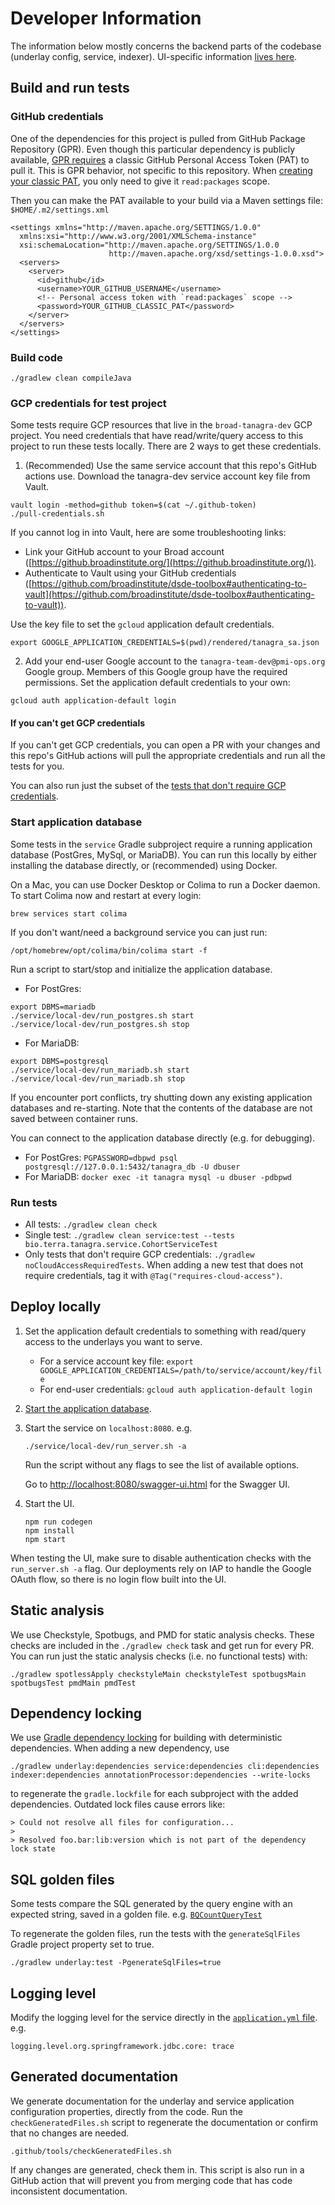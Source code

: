 # Developer Information
The information below mostly concerns the backend parts of the codebase (underlay config, service, indexer).
UI-specific information [lives here](./UI.md).

## Build and run tests

### GitHub credentials
One of the dependencies for this project is pulled from GitHub Package Repository (GPR). Even though this particular
dependency is publicly available, [GPR requires](https://docs.github.com/en/packages/learn-github-packages/introduction-to-github-packages#authenticating-to-github-packages)
a classic GitHub Personal Access Token (PAT) to pull it. This is GPR behavior, not specific to this repository. When
[creating your classic PAT](https://docs.github.com/en/authentication/keeping-your-account-and-data-secure/managing-your-personal-access-tokens#creating-a-personal-access-token-classic),
you only need to give it `read:packages` scope.

Then you can make the PAT available to your build via a Maven settings file: `$HOME/.m2/settings.xml`
```
<settings xmlns="http://maven.apache.org/SETTINGS/1.0.0"
  xmlns:xsi="http://www.w3.org/2001/XMLSchema-instance"
  xsi:schemaLocation="http://maven.apache.org/SETTINGS/1.0.0
                      http://maven.apache.org/xsd/settings-1.0.0.xsd">
  <servers>
    <server>
      <id>github</id>
      <username>YOUR_GITHUB_USERNAME</username>
      <!-- Personal access token with `read:packages` scope -->
      <password>YOUR_GITHUB_CLASSIC_PAT</password>
    </server>
  </servers>
</settings>
```

### Build code
```
./gradlew clean compileJava
```

### GCP credentials for test project
Some tests require GCP resources that live in the `broad-tanagra-dev` GCP project. You need credentials that have
read/write/query access to this project to run these tests locally. There are 2 ways to get these credentials.

1. (Recommended) Use the same service account that this repo's GitHub actions use.
Download the tanagra-dev service account key file from Vault.
```
vault login -method=github token=$(cat ~/.github-token)
./pull-credentials.sh
```
If you cannot log in into Vault, here are some troubleshooting links:
- Link your GitHub account to your Broad account ([https://github.broadinstitute.org/](https://github.broadinstitute.org/)).
- Authenticate to Vault using your GitHub credentials ([https://github.com/broadinstitute/dsde-toolbox#authenticating-to-vault](https://github.com/broadinstitute/dsde-toolbox#authenticating-to-vault)).

Use the key file to set the `gcloud` application default credentials.
```
export GOOGLE_APPLICATION_CREDENTIALS=$(pwd)/rendered/tanagra_sa.json
```

2. Add your end-user Google account to the `tanagra-team-dev@pmi-ops.org` Google group.
Members of this Google group have the required permissions. Set the application default credentials to your own:
```
gcloud auth application-default login
```

#### If you can't get GCP credentials
If you can't get GCP credentials, you can open a PR with your changes and this repo's GitHub actions will pull
the appropriate credentials and run all the tests for you.

You can also run just the subset of the [tests that don't require GCP credentials](#run-tests).

### Start application database
Some tests in the `service` Gradle subproject require a running application database (PostGres, MySql, or MariaDB).
You can run this locally by either installing the database directly, or (recommended) using Docker.

On a Mac, you can use Docker Desktop or Colima to run a Docker daemon. To start Colima now and restart at every login:
```
brew services start colima
```
If you don't want/need a background service you can just run:
```
/opt/homebrew/opt/colima/bin/colima start -f
```

Run a script to start/stop and initialize the application database.
- For PostGres: 
```
export DBMS=mariadb
./service/local-dev/run_postgres.sh start
./service/local-dev/run_postgres.sh stop
```
- For MariaDB:
```
export DBMS=postgresql
./service/local-dev/run_mariadb.sh start
./service/local-dev/run_mariadb.sh stop
```
If you encounter port conflicts, try shutting down any existing application databases and re-starting.
Note that the contents of the database are not saved between container runs.

You can connect to the application database directly (e.g. for debugging).
- For PostGres: `PGPASSWORD=dbpwd psql postgresql://127.0.0.1:5432/tanagra_db -U dbuser`
- For MariaDB: `docker exec -it tanagra mysql -u dbuser -pdbpwd`

### Run tests
- All tests: `./gradlew clean check`
- Single test: `./gradlew clean service:test --tests bio.terra.tanagra.service.CohortServiceTest`
- Only tests that don't require GCP credentials: `./gradlew noCloudAccessRequiredTests`.
  When adding a new test that does not require credentials, tag it with `@Tag("requires-cloud-access")`.

## Deploy locally
1. Set the application default credentials to something with read/query access to the underlays you want to serve.
    - For a service account key file: `export GOOGLE_APPLICATION_CREDENTIALS=/path/to/service/account/key/file`
    - For end-user credentials: `gcloud auth application-default login`
2. [Start the application database](#start-application-database).
3. Start the service on `localhost:8080`. e.g.
    ```
    ./service/local-dev/run_server.sh -a
    ```
    Run the script without any flags to see the list of available options.
    
    Go to [http://localhost:8080/swagger-ui.html](http://localhost:8080/swagger-ui.html) for the Swagger UI.
4. Start the UI.
    ```
    npm run codegen
    npm install
    npm start
    ```
When testing the UI, make sure to disable authentication checks with the `run_server.sh -a` flag.
Our deployments rely on IAP to handle the Google OAuth flow, so there is no login flow built into the UI.

## Static analysis
We use Checkstyle, Spotbugs, and PMD for static analysis checks.
These checks are included in the `./gradlew check` task and get run for every PR.
You can run just the static analysis checks (i.e. no functional tests) with:
```
./gradlew spotlessApply checkstyleMain checkstyleTest spotbugsMain spotbugsTest pmdMain pmdTest
```

## Dependency locking
We use [Gradle dependency locking](https://docs.gradle.org/current/userguide/dependency_locking.html)
for building with deterministic dependencies. When adding a new dependency, use
```
./gradlew underlay:dependencies service:dependencies cli:dependencies indexer:dependencies annotationProcessor:dependencies --write-locks
```
to regenerate the `gradle.lockfile` for each subproject with the added dependencies. Outdated lock files cause errors like:
```
> Could not resolve all files for configuration...
>
> Resolved foo.bar:lib:version which is not part of the dependency lock state
```

## SQL golden files
Some tests compare the SQL generated by the query engine with an expected string, saved in a golden file.
e.g. [`BQCountQueryTest`](../underlay/src/test/java/bio/terra/tanagra/query/bigquery/sqlbuilding/BQCountQueryTest.java)

To regenerate the golden files, run the tests with the `generateSqlFiles` Gradle project property set to true.
```
./gradlew underlay:test -PgenerateSqlFiles=true
```

## Logging level
Modify the logging level for the service directly in the [`application.yml` file](../service/src/main/resources/application.yml). e.g.
```
logging.level.org.springframework.jdbc.core: trace
```

## Generated documentation
We generate documentation for the underlay and service application configuration properties, directly from the code.
Run the `checkGeneratedFiles.sh` script to regenerate the documentation or confirm that no changes are needed.

```
.github/tools/checkGeneratedFiles.sh
```

If any changes are generated, check them in. This script is also run in a GitHub action that will prevent you from
merging code that has code inconsistent documentation.
